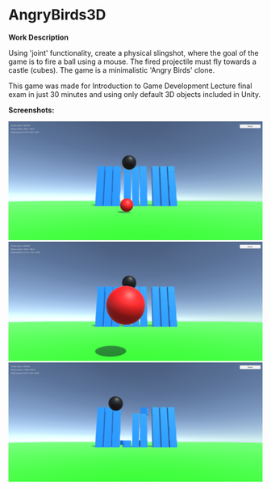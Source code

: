 # AngryBirds3D

<b>Work Description</b>

Using 'joint' functionality, create a physical slingshot, where the goal of the game is to fire a ball using a mouse. The fired projectile must fly towards a castle (cubes). The game is a minimalistic 'Angry Birds' clone.

This game was made for Introduction to Game Development Lecture final exam in just 30 minutes and using only default 3D objects included in Unity.

<b>Screenshots:</b>


![](screenshots/1.png)
![](screenshots/2.png)
![](screenshots/3.png)
